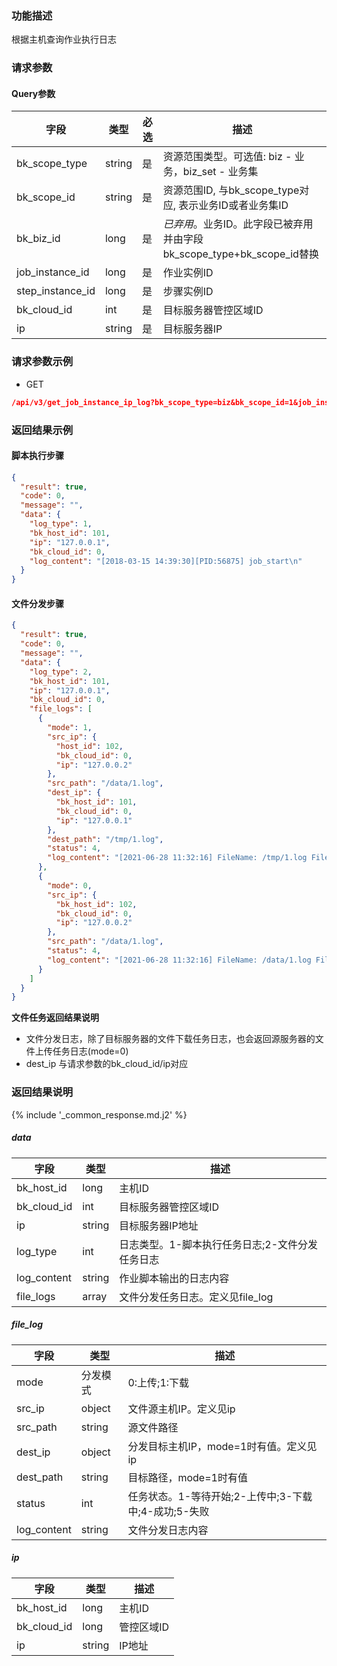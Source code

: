 ### 功能描述

根据主机查询作业执行日志

### 请求参数

#### Query参数

| 字段               | 类型     | 必选 | 描述                                                |
|------------------|--------|----|---------------------------------------------------|
| bk_scope_type    | string | 是  | 资源范围类型。可选值: biz - 业务，biz_set - 业务集                |
| bk_scope_id      | string | 是  | 资源范围ID, 与bk_scope_type对应, 表示业务ID或者业务集ID           |
| bk_biz_id        | long   | 是  | *已弃用*。业务ID。此字段已被弃用并由字段bk_scope_type+bk_scope_id替换 |
| job_instance_id  | long   | 是  | 作业实例ID                                            |
| step_instance_id | long   | 是  | 步骤实例ID                                            |
| bk_cloud_id      | int    | 是  | 目标服务器管控区域ID                                       |
| ip               | string | 是  | 目标服务器IP                                           |

### 请求参数示例

- GET

```json
/api/v3/get_job_instance_ip_log?bk_scope_type=biz&bk_scope_id=1&job_instance_id=50&step_instance_id=100&bk_cloud_id=0&ip=127.0.0.1
```

### 返回结果示例

#### 脚本执行步骤

```json
{
  "result": true,
  "code": 0,
  "message": "",
  "data": {
    "log_type": 1,
    "bk_host_id": 101,
    "ip": "127.0.0.1",
    "bk_cloud_id": 0,
    "log_content": "[2018-03-15 14:39:30][PID:56875] job_start\n"
  }
}
```

#### 文件分发步骤

```json
{
  "result": true,
  "code": 0,
  "message": "",
  "data": {
    "log_type": 2,
    "bk_host_id": 101,
    "ip": "127.0.0.1",
    "bk_cloud_id": 0,
    "file_logs": [
      {
        "mode": 1,
        "src_ip": {
          "host_id": 102,
          "bk_cloud_id": 0,
          "ip": "127.0.0.2"
        },
        "src_path": "/data/1.log",
        "dest_ip": {
          "bk_host_id": 101,
          "bk_cloud_id": 0,
          "ip": "127.0.0.1"
        },
        "dest_path": "/tmp/1.log",
        "status": 4,
        "log_content": "[2021-06-28 11:32:16] FileName: /tmp/1.log FileSize: 9.0 Bytes State: dest agent success download file Speed: 1 KB/s Progress: 100% StatusDesc: dest agent success download file Detail: success"
      },
      {
        "mode": 0,
        "src_ip": {
          "bk_host_id": 102,
          "bk_cloud_id": 0,
          "ip": "127.0.0.2"
        },
        "src_path": "/data/1.log",
        "status": 4,
        "log_content": "[2021-06-28 11:32:16] FileName: /data/1.log FileSize: 9.0 Bytes State: source agent success upload file Speed: 1 KB/s Progress: 100% StatusDesc: source agent success upload file Detail: success upload"
      }
    ]
  }
}
```

**文件任务返回结果说明**

- 文件分发日志，除了目标服务器的文件下载任务日志，也会返回源服务器的文件上传任务日志(mode=0)
- dest_ip 与请求参数的bk_cloud_id/ip对应

### 返回结果说明

{% include '_common_response.md.j2' %}

##### data

| 字段          | 类型     | 描述                         |
|-------------|--------|----------------------------|
| bk_host_id  | long   | 主机ID                       |
| bk_cloud_id | int    | 目标服务器管控区域ID                |
| ip          | string | 目标服务器IP地址                  |
| log_type    | int    | 日志类型。1-脚本执行任务日志;2-文件分发任务日志 |
| log_content | string | 作业脚本输出的日志内容                |
| file_logs   | array  | 文件分发任务日志。定义见file_log       |

##### file_log

| 字段          | 类型     | 描述                                |
|-------------|--------|-----------------------------------|
| mode        | 分发模式   | 0:上传;1:下载                         |
| src_ip      | object | 文件源主机IP。定义见ip                     |
| src_path    | string | 源文件路径                             |
| dest_ip     | object | 分发目标主机IP，mode=1时有值。定义见ip          |
| dest_path   | string | 目标路径，mode=1时有值                    |
| status      | int    | 任务状态。1-等待开始;2-上传中;3-下载中;4-成功;5-失败 |
| log_content | string | 文件分发日志内容                          |

##### ip

| 字段          | 类型     | 描述     |
|-------------|--------|--------|
| bk_host_id  | long   | 主机ID   |
| bk_cloud_id | long   | 管控区域ID |
| ip          | string | IP地址   |
